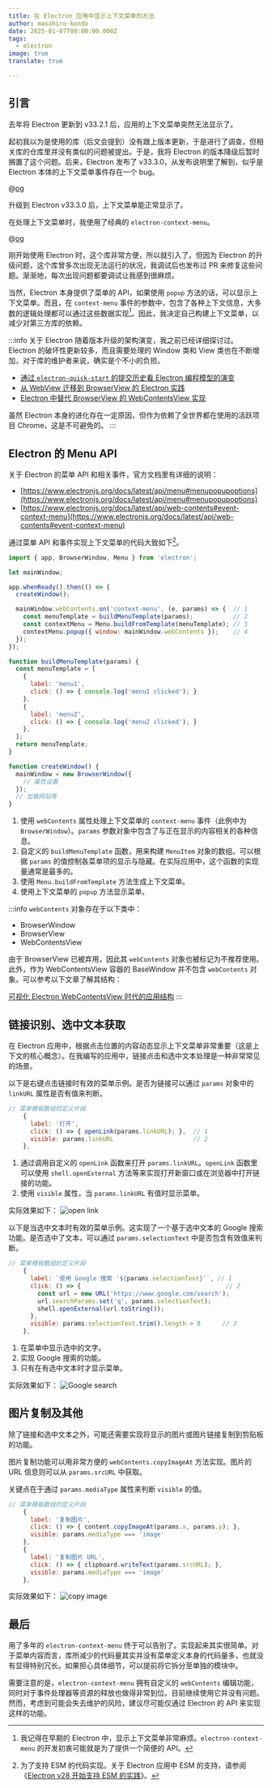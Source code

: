 ```yaml
---
title: 在 Electron 应用中显示上下文菜单的方法
author: masahiro-kondo
date: 2025-01-07T00:00:00.000Z
tags:
  - electron
image: true
translate: true

---
```


## 引言
去年将 Electron 更新到 v33.2.1 后，应用的上下文菜单突然无法显示了。

起初我以为是使用的库（后文会提到）没有跟上版本更新，于是进行了调查，但相关库的仓库里并没有类似的问题被提出。于是，我将 Electron 的版本降级后暂时搁置了这个问题。后来，Electron 发布了 v33.3.0，从发布说明里了解到，似乎是 Electron 本体的上下文菜单事件存在一个 bug。

@[og](https://github.com/electron/electron/pull/44953)

升级到 Electron v33.3.0 后，上下文菜单能正常显示了。

在处理上下文菜单时，我使用了经典的 `electron-context-menu`。

@[og](https://www.npmjs.com/package/electron-context-menu)

刚开始使用 Electron 时，这个库非常方便，所以就引入了。但因为 Electron 的升级问题，这个库曾多次出现无法运行的状况，我调试后也发布过 PR 来修复这些问题。渐渐地，每次出现问题都要调试让我感到很麻烦。

当然，Electron 本身提供了菜单的 API，如果使用 `popup` 方法的话，可以显示上下文菜单。而且，在 `context-menu` 事件的参数中，包含了各种上下文信息，大多数的逻辑处理都可以通过这些数据实现[^1]。因此，我决定自己构建上下文菜单，以减少对第三方库的依赖。

[^1]: 我记得在早期的 Electron 中，显示上下文菜单非常麻烦。`electron-context-menu` 的开发初衷可能就是为了提供一个简便的 API。

:::info
关于 Electron 随着版本升级的架构演变，我之前已经详细探讨过。Electron 的破坏性更新较多，而且需要处理的 Window 类和 View 类也在不断增加，对于库的维护者来说，确实是个不小的负担。

- [通过 `electron-quick-start` 的提交历史看 Electron 编程模型的演变](/blogs/2022/02/14/history-of-electron-quick-start/)
- [从 WebView 迁移到 BrowserView 的 Electron 实践](/blogs/2022/01/07/electron-browserview/)
- [Electron 中替代 BrowserView 的 WebContentsView 实现](/blogs/2024/03/06/electron-webcontentsview/)

虽然 Electron 本身的进化存在一定原因，但作为依赖了全世界都在使用的活跃项目 Chrome，这是不可避免的。
:::

## Electron 的 Menu API
关于 Electron 的菜单 API 和相关事件，官方文档里有详细的说明：

- [https://www.electronjs.org/docs/latest/api/menu#menupopupoptions](https://www.electronjs.org/docs/latest/api/menu#menupopupoptions)
- [https://www.electronjs.org/docs/latest/api/web-contents#event-context-menu](https://www.electronjs.org/docs/latest/api/web-contents#event-context-menu)

通过菜单 API 和事件实现上下文菜单的代码大致如下[^2]。

[^2]: 为了支持 ESM 的代码实现。关于 Electron 应用中 ESM 的支持，请参阅《[Electron v28 开始支持 ESM 的实践](/blogs/2023/12/06/electron-esm-support-available/)》。

```javascript
import { app, BrowserWindow, Menu } from 'electron';

let mainWindow;

app.whenReady().then(() => {
  createWindow();

  mainWindow.webContents.on('context-menu', (e, params) => {  // 1
    const menuTemplate = buildMenuTemplate(params);           // 2
    const contextMenu = Menu.buildFromTemplate(menuTemplate); // 3
    contextMenu.popup({ window: mainWindow.webContents });    // 4
  });
});

function buildMenuTemplate(params) {
  const menuTemplate = [
    {
      label: 'menu1',
      click: () => { console.log('menu1 clicked'); }
    },
    {
      label: 'menu2',
      click: () => { console.log('menu2 clicked'); }
    },
  ];
  return menuTemplate;
}

function createWindow() {
  mainWindow = new BrowserWindow({
    // 属性设置
  });
  // 加载网站等
}
```

1. 使用 `webContents` 属性处理上下文菜单的 `context-menu` 事件（此例中为 `BrowserWindow`）。`params` 参数对象中包含了与正在显示的内容相关的各种信息。
2. 自定义的 `buildMenuTemplate` 函数，用来构建 `MenuItem` 对象的数组。可以根据 `params` 的值控制各菜单项的显示与隐藏。在实际应用中，这个函数的实现量通常是最多的。
3. 使用 `Menu.buildFromTemplate` 方法生成上下文菜单。
4. 使用上下文菜单的 `popup` 方法显示菜单。

:::info
`webContents` 对象存在于以下类中：

- BrowserWindow
- BrowserView
- WebContentsView

由于 BrowserView 已被弃用，因此其 `webContents` 对象也被标记为不推荐使用。此外，作为 WebContentsView 容器的 BaseWindow 并不包含 `webContents` 对象。可以参考以下文章了解其结构：

[可视化 Electron WebContentsView 时代的应用结构](/blogs/2024/08/28/electron-webcontentsview-app-structure/)
:::

## 链接识别、选中文本获取
在 Electron 应用中，根据点击位置的内容动态显示上下文菜单非常重要（这是上下文的核心概念）。在我编写的应用中，链接点击和选中文本处理是一种非常常见的场景。

以下是右键点击链接时有效的菜单示例。是否为链接可以通过 `params` 对象中的 `linkURL` 属性是否有值来判断。

```javascript
// 菜单模板数组的定义片段
    {
      label: '打开',
      click: () => { openLink(params.linkURL); },  // 1
      visible: params.linkURL                      // 2
    },
```
1. 通过调用自定义的 `openLink` 函数来打开 `params.linkURL`。`openLink` 函数里可以使用 `shell.openExternal` 方法等来实现打开新窗口或在浏览器中打开链接的功能。
2. 使用 `visible` 属性，当 `params.linkURL` 有值时显示菜单。

实际效果如下：
![open link](https://i.gyazo.com/aed4101103ed4909c8c14f338a07150b.png)

以下是当选中文本时有效的菜单示例。这实现了一个基于选中文本的 Google 搜索功能。是否选中了文本，可以通过 `params.selectionText` 中是否包含有效值来判断。

```javascript
// 菜单模板数组的定义片段
    {
      label: `使用 Google 搜索 '${params.selectionText}'`, // 1
      click: () => {                                        // 2
        const url = new URL('https://www.google.com/search');
        url.searchParams.set('q', params.selectionText);
        shell.openExternal(url.toString());
      },
      visible: params.selectionText.trim().length > 0      // 3
    },
```
1. 在菜单中显示选中的文字。
2. 实现 Google 搜索的功能。
3. 只有在有选中文本时才显示菜单。

实际效果如下：
![Google search](https://i.gyazo.com/1c01a4f433c30991b2183ed4f20c5d86.png)

## 图片复制及其他
除了链接和选中文本之外，可能还需要实现将显示的图片或图片链接复制到剪贴板的功能。

图片复制功能可以用非常方便的 `webContents.copyImageAt` 方法实现。图片的 URL 信息则可以从 `params.srcURL` 中获取。

关键点在于通过 `params.mediaType` 属性来判断 `visible` 的值。

```javascript
// 菜单模板数组的定义片段
    {
      label: '复制图片',
      click: () => { content.copyImageAt(params.x, params.y); },
      visible: params.mediaType === 'image'
    },
    {
      label: '复制图片 URL',
      click: () => { clipboard.writeText(params.srcURL); },
      visible: params.mediaType === 'image'
    },
```

实际效果如下：
![copy image](https://i.gyazo.com/4f4f2dbb42c8a4349c69a7dca22d4e66.png)

## 最后
用了多年的 `electron-context-menu` 终于可以告别了。实现起来其实很简单。对于菜单内容而言，库所减少的代码量其实并没有菜单定义本身的代码量多，也就没有显得特别冗长。如果担心具体细节，可以提前将它拆分至单独的模块中。

需要注意的是，`electron-context-menu` 拥有自定义的 `webContents` 编辑功能，同时对于事件处理器等资源的释放也做得非常到位。目前继续使用它并没有问题。然而，考虑到可能会失去维护的风险，建议尽可能仅通过 Electron 的 API 来实现这样的功能。
